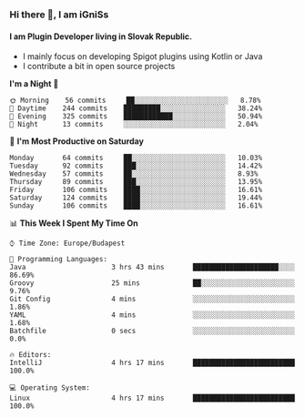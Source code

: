### Hi there 👋, I am iGniSs

#### I am Plugin Developer living in Slovak Republic.
- I mainly focus on developing Spigot plugins using Kotlin or Java
- I contribute a bit in open source projects

<!--START_SECTION:waka-->
**I'm a Night 🦉** 

```text
🌞 Morning    56 commits     ██░░░░░░░░░░░░░░░░░░░░░░░   8.78% 
🌆 Daytime    244 commits    █████████░░░░░░░░░░░░░░░░   38.24% 
🌃 Evening    325 commits    ████████████░░░░░░░░░░░░░   50.94% 
🌙 Night      13 commits     ░░░░░░░░░░░░░░░░░░░░░░░░░   2.04%

```
📅 **I'm Most Productive on Saturday** 

```text
Monday       64 commits     ██░░░░░░░░░░░░░░░░░░░░░░░   10.03% 
Tuesday      92 commits     ███░░░░░░░░░░░░░░░░░░░░░░   14.42% 
Wednesday    57 commits     ██░░░░░░░░░░░░░░░░░░░░░░░   8.93% 
Thursday     89 commits     ███░░░░░░░░░░░░░░░░░░░░░░   13.95% 
Friday       106 commits    ████░░░░░░░░░░░░░░░░░░░░░   16.61% 
Saturday     124 commits    ████░░░░░░░░░░░░░░░░░░░░░   19.44% 
Sunday       106 commits    ████░░░░░░░░░░░░░░░░░░░░░   16.61%

```


📊 **This Week I Spent My Time On** 

```text
⌚︎ Time Zone: Europe/Budapest

💬 Programming Languages: 
Java                     3 hrs 43 mins       █████████████████████░░░░   86.69% 
Groovy                   25 mins             ██░░░░░░░░░░░░░░░░░░░░░░░   9.76% 
Git Config               4 mins              ░░░░░░░░░░░░░░░░░░░░░░░░░   1.86% 
YAML                     4 mins              ░░░░░░░░░░░░░░░░░░░░░░░░░   1.68% 
Batchfile                0 secs              ░░░░░░░░░░░░░░░░░░░░░░░░░   0.0%

🔥 Editors: 
IntelliJ                 4 hrs 17 mins       █████████████████████████   100.0%

💻 Operating System: 
Linux                    4 hrs 17 mins       █████████████████████████   100.0%

```


<!--END_SECTION:waka-->